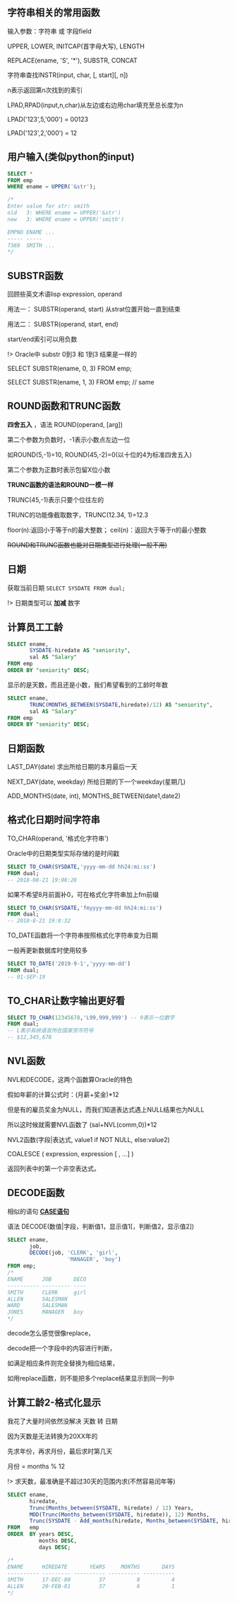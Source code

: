 ## 字符串相关的常用函数

输入参数：字符串 或 字段field

UPPER, LOWER, INITCAP(首字母大写), LENGTH

REPLACE(ename, 'S', '*'), SUBSTR, CONCAT

字符串查找INSTR(input, char, [, start][, n])

n表示返回第n次找到的索引

LPAD,RPAD(input,n,char)从左边或右边用char填充至总长度为n

LPAD('123',5,'000') = 00123

LPAD('123',2,'000') = 12

## 用户输入(类似python的input)

```sql
SELECT *
FROM emp
WHERE ename = UPPER('&str');

/*
Enter value for str: smith
old   3: WHERE ename = UPPER('&str')
new   3: WHERE ename = UPPER('smith')

EMPNO ENAME ...   
----- -----
7369  SMITH ...     
*/
```

## SUBSTR函数

回顾些英文术语lisp expression, operand

用法一： SUBSTR(operand, start) 从strat位置开始一直到结束

用法二： SUBSTR(operand, start, end)

start/end索引可以用负数

!> Oracle中 substr 0到3 和 1到3 结果是一样的

SELECT SUBSTR(ename, 0, 3) FROM emp;

SELECT SUBSTR(ename, 1, 3) FROM emp; // same

## ROUND函数和TRUNC函数

**四舍五入** ，语法 ROUND(operand, [arg])

第二个参数为负数时，-1表示小数点左边一位

如ROUND(5,-1)=10, ROUND(45,-2)=0(以十位的4为标准四舍五入)

第二个参数为正数时表示包留X位小数

**TRUNC函数的语法和ROUND一模一样**

TRUNC(45,-1)表示只要个位往左的

TRUNC的功能像截取数字，TRUNC(12.34, 1)=12.3

floor(n):返回小于等于n的最大整数； ceil(n)：返回大于等于n的最小整数

~~ROUND和TRUNC函数也能对日期类型进行处理(一般不用)~~

## 日期

获取当前日期 `SELECT SYSDATE FROM dual;`

!> 日期类型可以 **加减** 数字

## 计算员工工龄

```sql
SELECT ename,
       SYSDATE-hiredate AS "seniority",
       sal AS "Salary"
FROM emp
ORDER BY "seniority" DESC;
```

显示的是天数，而且还是小数，我们希望看到的工龄时年数

```sql
SELECT ename,
       TRUNC(MONTHS_BETWEEN(SYSDATE,hiredate)/12) AS "seniority",
       sal AS "Salary"
FROM emp
ORDER BY "seniority" DESC;
```

## 日期函数

LAST_DAY(date) 求出所给日期的本月最后一天

NEXT_DAY(date, weekday) 所给日期的下一个weekday(星期几)

ADD_MONTHS(date, int), MONTHS_BETWEEN(date1,date2)

## 格式化日期时间字符串

TO_CHAR(operand, '格式化字符串')

Oracle中的日期类型实际存储的是时间戳

```sql
SELECT TO_CHAR(SYSDATE,'yyyy-mm-dd hh24:mi:ss')
FROM dual;
-- 2018-08-21 19:08:28
```

如果不希望8月前面补0，可在格式化字符串加上fm前缀

```sql
SELECT TO_CHAR(SYSDATE,'fmyyyy-mm-dd hh24:mi:ss')
FROM dual;
-- 2018-8-21 19:8:32
```

TO_DATE函数将一个字符串按照格式化字符串变为日期

一般再更新数据库时使用较多

```sql
SELECT TO_DATE('2019-9-1','yyyy-mm-dd')
FROM dual;
-- 01-SEP-19
```

## TO_CHAR让数字输出更好看

```sql
SELECT TO_CHAR(12345678,'L99,999,999') -- 9表示一位数字
FROM dual;
-- L表示系统语言所在国家货币符号
-- $12,345,678
```

## NVL函数

NVL和DECODE，这两个函数算Oracle的特色

假如年薪的计算公式时：(月薪+奖金)*12

但是有的雇员奖金为NULL，而我们知道表达式遇上NULL结果也为NULL

所以这时候就需要NVL函数了 (sal+NVL(comm,0))*12

NVL2函数(字段|表达式, value1 if NOT NULL, else:value2)

COALESCE ( expression, expression [ , ...] ) 

返回列表中的第一个非空表达式。

## DECODE函数

相似的语句 **[CASE语句](http://exceptioneye.iteye.com/blog/1197329)**

语法 DECODE(数值|字段，判断值1，显示值1[，判断值2，显示值2])

```sql
SELECT ename,
       job,
       DECODE(job, 'CLERK', 'girl',
                   'MANAGER', 'boy')
FROM emp;
/*
ENAME      JOB       DECO
---------- --------- ----
SMITH      CLERK     girl
ALLEN      SALESMAN
WARD       SALESMAN
JONES      MANAGER   boy
*/
```

decode怎么感觉很像replace，

decode把一个字段中的内容进行判断，

如满足相应条件则完全替换为相应结果，

如用replace函数，则不能把多个replace结果显示到同一列中

## 计算工龄2-格式化显示

我花了大量时间依然没解决 天数 转 日期

因为天数是无法转换为20XX年的

先求年份，再求月份，最后求时第几天

月份 = months % 12

!> 求天数，最准确是不超过30天的范围内求(不然容易闰年等)

```sql
SELECT ename, 
       hiredate, 
       Trunc(Months_between(SYSDATE, hiredate) / 12) Years, 
       MOD(Trunc(Months_between(SYSDATE, hiredate)), 12) Months, 
       Trunc(SYSDATE - Add_months(hiredate, Months_between(SYSDATE, hiredate))) Days 
FROM   emp 
ORDER  BY years DESC, 
          months DESC, 
          days DESC; 

/*
ENAME      HIREDATE       YEARS     MONTHS       DAYS
---------- --------- ---------- ---------- ----------
SMITH      17-DEC-80         37          8          4
ALLEN      20-FEB-81         37          6          1
*/
```
